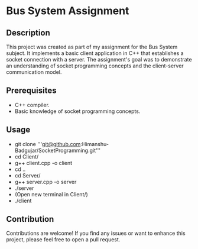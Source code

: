 # Bus System Assignment

## Description

This project was created as part of my assignment for the Bus System subject. It implements a basic client application in C++ that establishes a socket connection with a server. The assignment's goal was to demonstrate an understanding of socket programming concepts and the client-server communication model.

## Prerequisites

- C++ compiler.
- Basic knowledge of socket programming concepts.

## Usage

- git clone '''git@github.com:Himanshu-Badgujar/SocketProgramming.git'''
- cd Client/
- g++ client.cpp -o client
- cd ..
- cd Server/
- g++ server.cpp -o server
- ./server
- (Open new terminal in Client/)
- ./client

## Contribution

Contributions are welcome! If you find any issues or want to enhance this project, please feel free to open a pull request.
